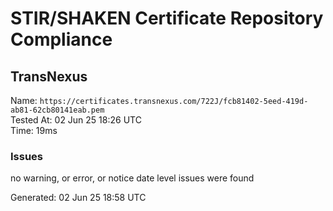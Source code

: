 # STIR/SHAKEN Certificate Repository Compliance

## TransNexus

Name: `https://certificates.transnexus.com/722J/fcb81402-5eed-419d-ab81-62cb80141eab.pem`\
Tested At: 02 Jun 25 18:26 UTC\
Time: 19ms

### Issues

no warning, or error, or notice date level issues were found

Generated: 02 Jun 25 18:58 UTC